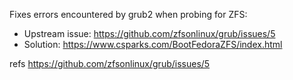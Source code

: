 Fixes errors encountered by grub2 when probing for ZFS:

* Upstream issue: https://github.com/zfsonlinux/grub/issues/5
* Solution: https://www.csparks.com/BootFedoraZFS/index.html

refs https://github.com/zfsonlinux/grub/issues/5

